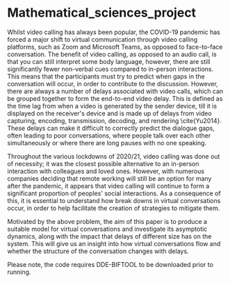 # Mathematical_sciences_project

Whilst video calling has always been popular, the COVID-19 pandemic has forced a major shift to virtual communication through video calling platforms, such as Zoom and Microsoft Teams, as opposed to face-to-face conversation. The benefit of video calling, as opposed to an audio call, is that you can still interpret some body language, however, there are still significantly fewer non-verbal cues compared to in-person interactions. This means that the participants must try to predict when gaps in the conversation will occur, in order to contribute to the discussion. However, there are always a number of delays associated with video calls, which can be grouped together to form the end-to-end video delay. This is defined as the time lag from when a video is generated by the sender device, till it is displayed on the receiver's device and is made up of delays from video capturing, encoding, transmission, decoding, and rendering \cite{Yu2014}. These delays can make it difficult to correctly predict the dialogue gaps, often leading to poor conversations, where people talk over each other simultaneously or where there are long pauses with no one speaking. 

Throughout the various lockdowns of 2020/21, video calling was done out of necessity; it was the closest possible alternative to an in-person interaction with colleagues and loved ones. However, with numerous companies deciding that remote working will still be an option for many after the pandemic, it appears that video calling will continue to form a significant proportion of peoples' social interactions. As a consequence of this, it is essential to understand how break downs in virtual conversations occur, in order to help facilitate the creation of strategies to mitigate them.

Motivated by the above problem, the aim of this paper is to produce a suitable model for virtual conversations and investigate its asymptotic dynamics, along with the impact that delays of different size has on the system. This will give us an insight into how virtual conversations flow and whether the structure of the conversation changes with delays. 

Please note, the code requires DDE-BIFTOOL to be downloaded prior to running.
